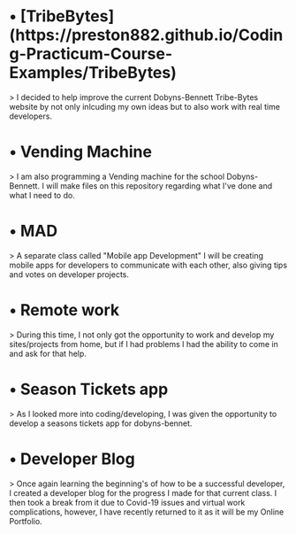 <h1>• [TribeBytes](https://preston882.github.io/Coding-Practicum-Course-Examples/TribeBytes)</h1>
> I decided to help improve the current Dobyns-Bennett Tribe-Bytes website by not only inlcuding my own ideas but to also work with real time developers.
<h1>• Vending Machine</h1>
> I am also programming a Vending machine for the school Dobyns-Bennett. I will make files on this repository regarding what I've done and what I need to do.

<h1>• MAD</h1>
> A separate class called "Mobile app Development" I will be creating mobile apps for developers to communicate with each other, also giving tips and votes on developer projects.
<h1>• Remote work</h1>
> During this time, I not only got the opportunity to work and develop my sites/projects from home, but if I had problems I had the ability to come in and ask for that help.
<h1>• Season Tickets app</h1>
> As I looked more into coding/developing, I was given the opportunity to develop a seasons tickets app for dobyns-bennet.
<h1>• Developer Blog</h1>
> Once again learning the beginning's of how to be a successful developer, I created a developer blog for the progress I made for that current class. I then took a break from it due to Covid-19 issues and virtual work complications, however, I have recently returned to it as it will be my Online Portfolio.
